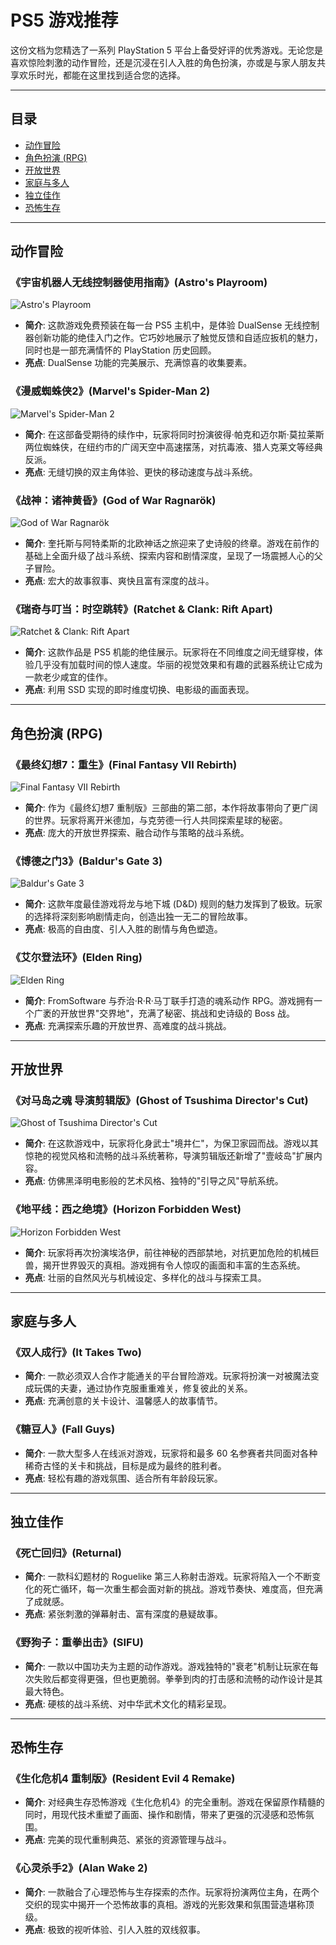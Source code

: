 # PS5 游戏推荐

这份文档为您精选了一系列 PlayStation 5 平台上备受好评的优秀游戏。无论您是喜欢惊险刺激的动作冒险，还是沉浸在引人入胜的角色扮演，亦或是与家人朋友共享欢乐时光，都能在这里找到适合您的选择。

---

## 目录
- [动作冒险](#动作冒险)
- [角色扮演 (RPG)](#角色扮演-rpg)
- [开放世界](#开放世界)
- [家庭与多人](#家庭与多人)
- [独立佳作](#独立佳作)
- [恐怖生存](#恐怖生存)

---

## 动作冒险

### 《宇宙机器人无线控制器使用指南》(Astro's Playroom)
![Astro's Playroom](https://image.api.playstation.com/vulcan/ap/rnd/202008/1020/T45iHl3bIe_C0b02t02jGv4a.png)
- **简介**: 这款游戏免费预装在每一台 PS5 主机中，是体验 DualSense 无线控制器创新功能的绝佳入门之作。它巧妙地展示了触觉反馈和自适应扳机的魅力，同时也是一部充满情怀的 PlayStation 历史回顾。
- **亮点**: DualSense 功能的完美展示、充满惊喜的收集要素。

### 《漫威蜘蛛侠2》(Marvel's Spider-Man 2)
![Marvel's Spider-Man 2](https://image.api.playstation.com/vulcan/ap/rnd/202306/1219/23f8997a72436037c7695723c3455985068213b35544d934.png)
- **简介**: 在这部备受期待的续作中，玩家将同时扮演彼得·帕克和迈尔斯·莫拉莱斯两位蜘蛛侠，在纽约市的广阔天空中高速摆荡，对抗毒液、猎人克莱文等经典反派。
- **亮点**: 无缝切换的双主角体验、更快的移动速度与战斗系统。

### 《战神：诸神黄昏》(God of War Ragnarök)
![God of War Ragnarök](https://image.api.playstation.com/vulcan/ap/rnd/202207/1210/4xJ8kl1B1aReS66r1zTUtG2j.png)
- **简介**: 奎托斯与阿特柔斯的北欧神话之旅迎来了史诗般的终章。游戏在前作的基础上全面升级了战斗系统、探索内容和剧情深度，呈现了一场震撼人心的父子冒险。
- **亮点**: 宏大的故事叙事、爽快且富有深度的战斗。

### 《瑞奇与叮当：时空跳转》(Ratchet & Clank: Rift Apart)
![Ratchet & Clank: Rift Apart](https://image.api.playstation.com/vulcan/ap/rnd/202107/3100/pMjw6TjM2b1SAHwR5yRdiefP.png)
- **简介**: 这款作品是 PS5 机能的绝佳展示。玩家将在不同维度之间无缝穿梭，体验几乎没有加载时间的惊人速度。华丽的视觉效果和有趣的武器系统让它成为一款老少咸宜的佳作。
- **亮点**: 利用 SSD 实现的即时维度切换、电影级的画面表现。

---

## 角色扮演 (RPG)

### 《最终幻想7：重生》(Final Fantasy VII Rebirth)
![Final Fantasy VII Rebirth](https://image.api.playstation.com/vulcan/ap/rnd/202309/1413/82a265b4c13a2839556156038480392f451f251c863b15c7.png)
- **简介**: 作为《最终幻想7 重制版》三部曲的第二部，本作将故事带向了更广阔的世界。玩家将离开米德加，与克劳德一行人共同探索星球的秘密。
- **亮点**: 庞大的开放世界探索、融合动作与策略的战斗系统。

### 《博德之门3》(Baldur's Gate 3)
![Baldur's Gate 3](https://image.api.playstation.com/vulcan/ap/rnd/202308/0118/39f26a117b43ba62a6b2ccebab805123d455435964a2f811.png)
- **简介**: 这款年度最佳游戏将龙与地下城 (D&D) 规则的魅力发挥到了极致。玩家的选择将深刻影响剧情走向，创造出独一无二的冒险故事。
- **亮点**: 极高的自由度、引人入胜的剧情与角色塑造。

### 《艾尔登法环》(Elden Ring)
![Elden Ring](https://image.api.playstation.com/vulcan/ap/rnd/202108/0410/0sS6o2df2vR24gHRv52PcojR.png)
- **简介**: FromSoftware 与乔治·R·R·马丁联手打造的魂系动作 RPG。游戏拥有一个广袤的开放世界"交界地"，充满了秘密、挑战和史诗级的 Boss 战。
- **亮点**: 充满探索乐趣的开放世界、高难度的战斗挑战。

---

## 开放世界

### 《对马岛之魂 导演剪辑版》(Ghost of Tsushima Director's Cut)
![Ghost of Tsushima Director's Cut](https://image.api.playstation.com/vulcan/ap/rnd/202107/0109/9d257855b5591c52110b503070490b41a5476bcb32906b3a.png)
- **简介**: 在这款游戏中，玩家将化身武士"境井仁"，为保卫家园而战。游戏以其惊艳的视觉风格和流畅的战斗系统著称，导演剪辑版还新增了"壹岐岛"扩展内容。
- **亮点**: 仿佛黑泽明电影般的艺术风格、独特的"引导之风"导航系统。

### 《地平线：西之绝境》(Horizon Forbidden West)
![Horizon Forbidden West](https://image.api.playstation.com/vulcan/ap/rnd/202111/1908/c52A7cbpC36mQy2z6iL9a8D9.png)
- **简介**: 玩家将再次扮演埃洛伊，前往神秘的西部禁地，对抗更加危险的机械巨兽，揭开世界毁灭的真相。游戏拥有令人惊叹的画面和丰富的生态系统。
- **亮点**: 壮丽的自然风光与机械设定、多样化的战斗与探索工具。

---

## 家庭与多人

### 《双人成行》(It Takes Two)
- **简介**: 一款必须双人合作才能通关的平台冒险游戏。玩家将扮演一对被魔法变成玩偶的夫妻，通过协作克服重重难关，修复彼此的关系。
- **亮点**: 充满创意的关卡设计、温馨感人的故事情节。

### 《糖豆人》(Fall Guys)
- **简介**: 一款大型多人在线派对游戏，玩家将和最多 60 名参赛者共同面对各种稀奇古怪的关卡和挑战，目标是成为最终的胜利者。
- **亮点**: 轻松有趣的游戏氛围、适合所有年龄段玩家。

---

## 独立佳作

### 《死亡回归》(Returnal)
- **简介**: 一款科幻题材的 Roguelike 第三人称射击游戏。玩家将陷入一个不断变化的死亡循环，每一次重生都会面对新的挑战。游戏节奏快、难度高，但充满了成就感。
- **亮点**: 紧张刺激的弹幕射击、富有深度的悬疑故事。

### 《野狗子：重拳出击》(SIFU)
- **简介**: 一款以中国功夫为主题的动作游戏。游戏独特的"衰老"机制让玩家在每次失败后都变得更强，但也更脆弱。拳拳到肉的打击感和流畅的动作设计是其最大特色。
- **亮点**: 硬核的战斗系统、对中华武术文化的精彩呈现。

---

## 恐怖生存

### 《生化危机4 重制版》(Resident Evil 4 Remake)
- **简介**: 对经典生存恐怖游戏《生化危机4》的完全重制。游戏在保留原作精髓的同时，用现代技术重塑了画面、操作和剧情，带来了更强的沉浸感和恐怖氛围。
- **亮点**: 完美的现代重制典范、紧张的资源管理与战斗。

### 《心灵杀手2》(Alan Wake 2)
- **简介**: 一款融合了心理恐怖与生存探索的杰作。玩家将扮演两位主角，在两个交织的现实中揭开一个恐怖故事的真相。游戏的光影效果和氛围营造堪称顶级。
- **亮点**: 极致的视听体验、引人入胜的双线叙事。 